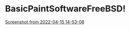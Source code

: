 # BasicPaintSoftwareFreeBSD!
[Screenshot from 2022-04-15 14-53-08](https://user-images.githubusercontent.com/52569279/163581483-e34fa03d-9bfe-4876-a9e5-8fd766fcdac8.png)
